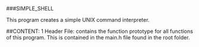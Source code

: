 ###SIMPLE_SHELL

This program creates a simple UNIX command interpreter.

##CONTENT:
1  Header File: contains the function prototype for all functions of this program. This is contained in the main.h file found in the root folder.
